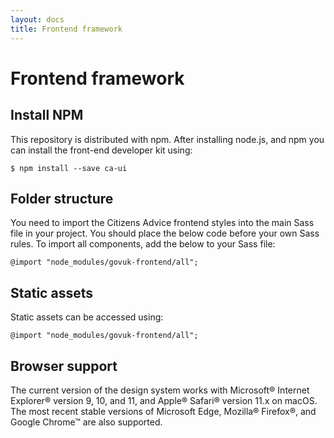 ```yaml
---
layout: docs
title: Frontend framework
---
```


# Frontend framework

## Install NPM

This repository is distributed with npm. After installing node.js, and npm you can install the front-end developer kit using:

```
$ npm install --save ca-ui
```

## Folder structure

You need to import the Citizens Advice frontend styles into the main Sass file in your project. You should place the below code before your own Sass rules. To import all components, add the below to your Sass file:

```
@import "node_modules/govuk-frontend/all";
```

## Static assets

Static assets can be accessed using:

```
@import "node_modules/govuk-frontend/all";
```

## Browser support

The current version of the design system works with  Microsoft® Internet Explorer® version 9, 10, and 11, and Apple® Safari® version 11.x on macOS. The most recent stable versions of Microsoft Edge, Mozilla® Firefox®, and Google Chrome™ are also supported.
